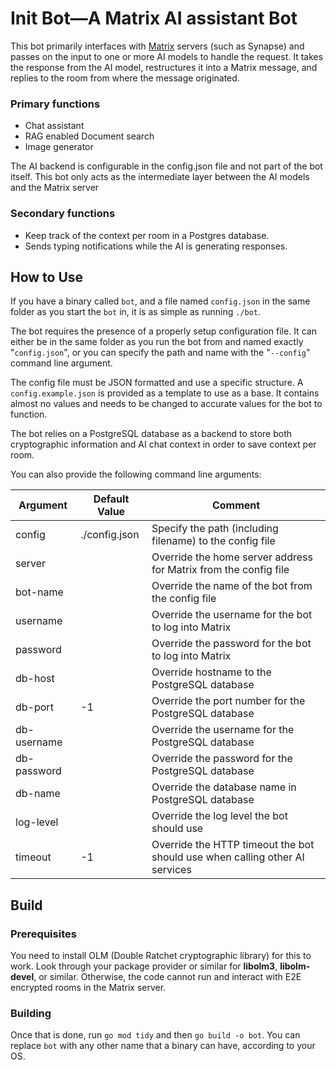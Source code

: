 # Init Bot—A Matrix AI assistant Bot

This bot primarily interfaces with [Matrix](https://matrix.org) servers (such as Synapse) and passes on the input
to one or more AI models to handle the request. It takes the response from the AI model, restructures it into a Matrix
message, and replies to the room from where the message originated.
### Primary functions
* Chat assistant
* RAG enabled Document search
* Image generator

The AI backend is configurable in the config.json file and not part of the bot itself. This bot only acts as the
intermediate layer between the AI models and the Matrix server

### Secondary functions
* Keep track of the context per room in a Postgres database.
* Sends typing notifications while the AI is generating responses.

## How to Use

If you have a binary called `bot`, and a file named `config.json` in the same folder as you start the `bot` in,
it is as simple as running `./bot`.

The bot requires the presence of a properly setup configuration file. It can either be in the same folder as you run
the bot from and named exactly "`config.json`", or you can specify the path and name with the "`--config`" command
line argument.

The config file must be JSON formatted and use a specific structure. A `config.example.json` is provided as a
template to use as a base. It contains almost no values and needs to be changed to accurate values for the bot to
function.

The bot relies on a PostgreSQL database as a backend to store both cryptographic information and AI chat context in
order to save context per room.

You can also provide the following command line arguments:

| Argument    | Default Value | Comment                                                                     |
 |-------------|---------------|-----------------------------------------------------------------------------|
| config      | ./config.json | Specify the path (including filename) to the config file                    |
| server      |               | Override the home server address for Matrix from the config file            |
| bot-name    |               | Override the name of the bot from the config file                           |
| username    |               | Override the username for the bot to log into Matrix                        |
| password    |               | Override the password for the bot to log into Matrix                        |
| db-host     |               | Override hostname to the PostgreSQL database                                |
| db-port     | -1            | Override the port number for the PostgreSQL database                        |
| db-username |               | Override the username for the PostgreSQL database                           |
| db-password |               | Override the password for the PostgreSQL database                           |
| db-name     |               | Override the database name in PostgreSQL database                           |
| log-level   |               | Override the log level the bot should use                                   |
| timeout     | -1            | Override the HTTP timeout the bot should use when calling other AI services |

## Build

### Prerequisites

You need to install OLM (Double Ratchet cryptographic library) for this to work.
Look through your package provider or similar for **libolm3**, **libolm-devel**, or similar.
Otherwise, the code cannot run and interact with E2E encrypted rooms in the Matrix server.

### Building

Once that is done, run `go mod tidy` and then `go build -o bot`. You can replace `bot` with any other name that a binary
can have, according to your OS.
